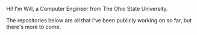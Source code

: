 Hi! I'm Will, a Computer Engineer from The Ohio State University.

The repositories below are all that I've been publicly working on so far, but there's more to come.
